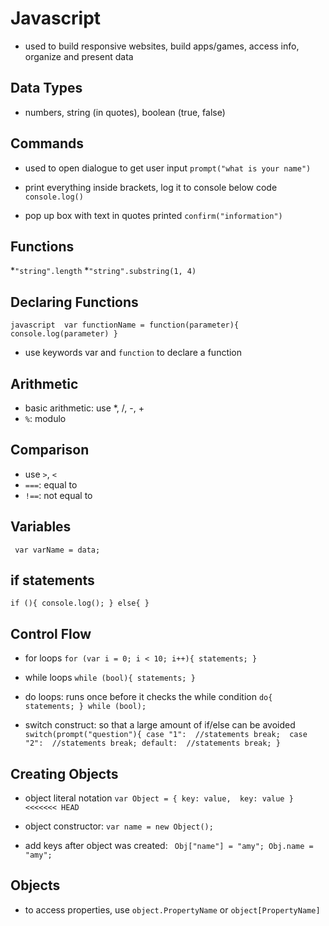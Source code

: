 # Javascript 

* used to build responsive websites, build apps/games, access info, organize and present data 

## Data Types 
* numbers, string (in quotes), boolean (true, false)

## Commands
* used to open dialogue to get user input
`prompt("what is your name")`

* print everything inside brackets, log it to console below code
`console.log()`

* pop up box with text in quotes printed 
`confirm("information")`

## Functions 
*`"string".length`
*`"string".substring(1, 4)`

## Declaring Functions 
``javascript 
var functionName = function(parameter){
		console.log(parameter)
}
``
* use keywords var and `function` to declare a function

## Arithmetic 
* basic arithmetic: use *, /, -, +
* `%`: modulo 

## Comparison 
* use `>`, `<` 
* `===`: equal to
* `!==`: not equal to 

## Variables 
` var varName = data;`

## if statements 
``if (){
		console.log();
}
else{
}``

## Control Flow
* for loops 
``
for (var i = 0; i < 10; i++){
    statements;
}
``

* while loops
``
while (bool){
    statements;
}
``
* do loops: runs once before it checks the while condition
``do{
    statements;
} while (bool); 
``

* switch construct: so that a large amount of if/else can be avoided 
``
switch(prompt("question"){
case "1": 
    //statements
    break; 
case "2": 
    //statements
    break;
default: 
    //statements
    break;
}
``

## Creating Objects
* object literal notation
``var Object = {
    key: value, 
    key: value
}
<<<<<<< HEAD
``

* object constructor: `var name = new Object();`
* add keys after object was created: 
`` 
Obj["name"] = "amy";
Obj.name = "amy";
``

## Objects 
* to access properties, use `object.PropertyName` or `object[PropertyName]`



